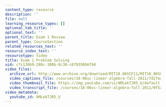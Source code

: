 ```yaml
---
content_type: resource
description: ''
file: null
learning_resource_types: []
optional_tab_title: ''
optional_text: ''
parent_title: Exam 1 Review
parent_type: CourseSection
related_resources_text: ''
resource_index_text: ''
resourcetype: Video
title: Exam 1 Problem Solving
uid: c7c130b9-288c-108b-8c30-c079350b6f9d
video_files:
  archive_url: http://www.archive.org/download/MIT18.06SCF11/MIT18_06SC_110714_N1_300k.mp4
  video_captions_file: /courses/18-06sc-linear-algebra-fall-2011/7d27ea066c115df5bbbf4029fa8aeb26_AMLekTJR5_U.vtt
  video_thumbnail_file: https://img.youtube.com/vi/AMLekTJR5_U/default.jpg
  video_transcript_file: /courses/18-06sc-linear-algebra-fall-2011/0f5a0643c2eaa5667603aa39ec807f70_AMLekTJR5_U.pdf
video_metadata:
  youtube_id: AMLekTJR5_U
---
```


